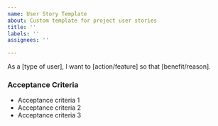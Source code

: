 ```yaml
---
name: User Story Template
about: Custom template for project user stories
title: ''
labels: ''
assignees: ''

---
```


As a [type of user], I want to [action/feature] so that [benefit/reason].

### Acceptance Criteria

- Acceptance criteria 1
- Acceptance criteria 2
- Acceptance criteria 3
